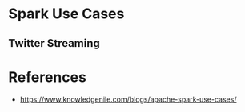 # Spark Use Cases

## Twitter Streaming



# References

- https://www.knowledgenile.com/blogs/apache-spark-use-cases/
